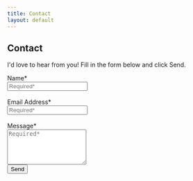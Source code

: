```yaml
---
title: Contact
layout: default
---
```




## Contact 

I'd love to hear from you! Fill in the form below and click Send.

<html>

<form action="https://formforsite.com/send/eWVscmFoYy1sZW5hckB5YWhvby5jb20" method="POST">
<label>Name*</label><br>
    <input name="name" type="text" placeholder="Required*" required><br><br>
    <label>Email Address*</label><br>
    <input name="email" type="email" placeholder="Required*" required><br><br>
     <label>Message*</label><br>
    <textarea name="message" rows="5" placeholder="Required*" required></textarea><br>
    <button type="submit">Send</button>
    <input name="_site" type="hidden" value="charlie.antleo">
    <input name="_form" type="hidden" value="Contact Form">
      <input name="_error-page-redirect" type="hidden" value="http://charlie.antleo.com/ContactError">
  <input name="_success-page-redirect" type="hidden" value="http://charlie.antleo.com/ContactSuccess">
</form> 
<br>
<br>
</html>